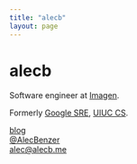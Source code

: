 ```yaml
---
title: "alecb"
layout: page
---
```

# alecb

Software engineer at [Imagen](https://imagen.ai).

Formerly [Google SRE](https://google.com/sre), [UIUC CS](https://cs.illinois.edu).

<i class="fa fa-commenting-o" aria-hidden="true"></i>
[blog](https://blog.alecb.me)  
<i class="fa fa-twitter" aria-hidden="true"></i>
[@AlecBenzer](https://twitter.com/AlecBenzer)  
<i class="fa fa-envelope-o" aria-hidden="true"></i> <alec@alecb.me>


